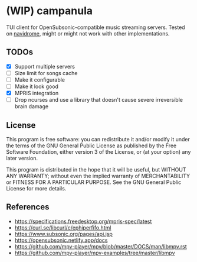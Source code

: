 # (WIP) campanula
TUI client for OpenSubsonic-compatible music streaming servers.
Tested on [navidrome], might or might not work with other implementations.

## TODOs
- [x] Support multiple servers
- [ ] Size limit for songs cache
- [ ] Make it configurable
- [ ] Make it look good
- [x] MPRIS integration
- [ ] Drop ncurses and use a library that doesn't cause severe irreversible brain damage

## License
This program is free software: you can redistribute it and/or modify
it under the terms of the GNU General Public License as published by
the Free Software Foundation, either version 3 of the License, or
(at your option) any later version.

This program is distributed in the hope that it will be useful,
but WITHOUT ANY WARRANTY; without even the implied warranty of
MERCHANTABILITY or FITNESS FOR A PARTICULAR PURPOSE. See the
GNU General Public License for more details.

## References
- https://specifications.freedesktop.org/mpris-spec/latest
- https://curl.se/libcurl/c/ephiperfifo.html
- https://www.subsonic.org/pages/api.jsp
- https://opensubsonic.netlify.app/docs
- https://github.com/mpv-player/mpv/blob/master/DOCS/man/libmpv.rst
- https://github.com/mpv-player/mpv-examples/tree/master/libmpv

[navidrome]: https://github.com/navidrome/navidrome

